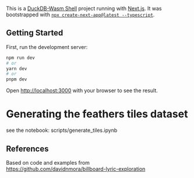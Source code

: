 This is a [DuckDB-Wasm Shell](https://duckdb.org/2021/10/29/duckdb-wasm.html) project running with [Next.js](https://nextjs.org/). It was bootstrapped with [`npx create-next-app@latest --typescript`](https://github.com/vercel/next.js/tree/canary/packages/create-next-app).

## Getting Started

First, run the development server:

```bash
npm run dev
# or
yarn dev
# or
pnpm dev
```

Open [http://localhost:3000](http://localhost:3000) with your browser to see the result.


# Generating the feathers tiles dataset

see the notebook: scripts/generate_tiles.ipynb


## References

Based on code and examples from https://github.com/davidnmora/billboard-lyric-exploration